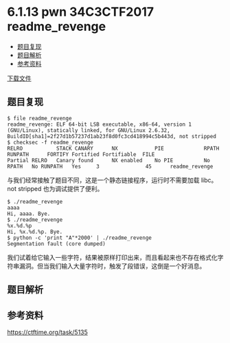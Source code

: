 # 6.1.13 pwn 34C3CTF2017 readme_revenge

- [题目复现](#题目复现)
- [题目解析](#题目解析)
- [参考资料](#参考资料)


[下载文件](../src/writeup/6.1.13_34c3ctf2017_readme_revenge)

## 题目复现
```
$ file readme_revenge 
readme_revenge: ELF 64-bit LSB executable, x86-64, version 1 (GNU/Linux), statically linked, for GNU/Linux 2.6.32, BuildID[sha1]=2f27d1b57237d1ab23f8d0fc3cd418994c5b443d, not stripped
$ checksec -f readme_revenge
RELRO           STACK CANARY      NX            PIE             RPATH      RUNPATH      FORTIFY Fortified Fortifiable  FILE
Partial RELRO   Canary found      NX enabled    No PIE          No RPATH   No RUNPATH   Yes     3               45      readme_revenge
```
与我们经常接触了题目不同，这是一个静态链接程序，运行时不需要加载 libc。not stripped 也为调试提供了便利。

```
$ ./readme_revenge 
aaaa
Hi, aaaa. Bye.
$ ./readme_revenge 
%x.%d.%p
Hi, %x.%d.%p. Bye.
$ python -c 'print "A"*2000' | ./readme_revenge
Segmentation fault (core dumped)
```
我们试着给它输入一些字符，结果被原样打印出来，而且看起来也不存在格式化字符串漏洞。但当我们输入大量字符时，触发了段错误，这倒是一个好消息。


## 题目解析

## 参考资料
https://ctftime.org/task/5135
